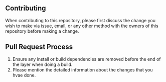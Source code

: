 ## Contributing
When contributing to this repository, please first discuss the change you wish to make via issue, email, or any other method with the owners of this repository before making a change.


## Pull Request Process
1. Ensure any install or build dependencies are removed before the end of the layer when doing a build.
2. Please mention the detailed information about the changes that you hvae done.
